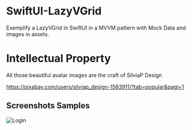 # SwiftUI-LazyVGrid
Exemplify a LazyVGrid in SwiftUI in a MVVM pattern with Mock Data and images in assets.

# Intellectual Property
All those beautiful avatar images are the craft of SilviaP Design

https://pixabay.com/users/silviap_design-1583911/?tab=popular&pagi=1

## Screenshots Samples
![Login](/SwiftUI-LazyVGrid/Screenshots/MainGridViewiPhone12Pro.png)


